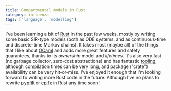 ```yaml
---
title: Compartmental models in Rust
category: influenza
tags: ['language', 'modelling']
---
```


I've been learning a bit of [Rust](https://www.rust-lang.org/) in the past few
weeks, mostly by writing some basic SIR-type models (both as ODE systems, and
as continuous-time and discrete-time Markov chains).
It takes most (maybe all) of the things that I like about
[OCaml](http://ocaml.org/) and adds more great features and safety guarantees,
thanks to its *ownership* model and *lifetimes*.
It's also very fast (no garbage collector, zero-cost abstractions) and has
fantastic [tooling](http://doc.crates.io/guide.html), although compilation
times can be very long, and package ("crate") availability can be very
hit-or-miss.
I've enjoyed it enough that I'm looking forward to writing more Rust code in
the future.
Although I've no plans to rewrite [pypfilt](http://pypfilt.readthedocs.io/) or
[epifx](http://epifx.readthedocs.io/) in Rust any time soon!
